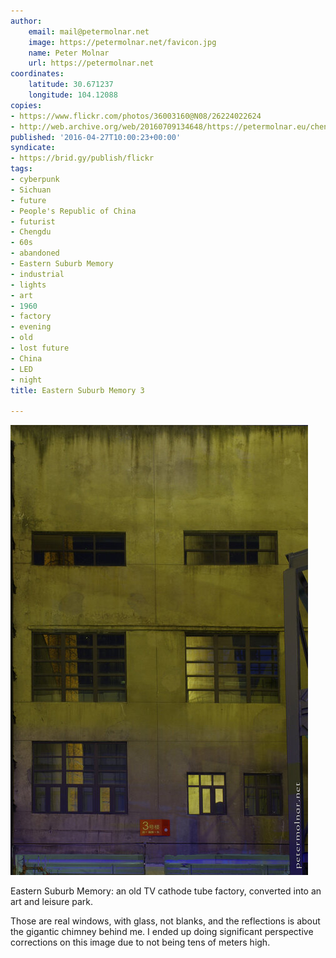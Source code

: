 ```yaml
---
author:
    email: mail@petermolnar.net
    image: https://petermolnar.net/favicon.jpg
    name: Peter Molnar
    url: https://petermolnar.net
coordinates:
    latitude: 30.671237
    longitude: 104.12088
copies:
- https://www.flickr.com/photos/36003160@N08/26224022624
- http://web.archive.org/web/20160709134648/https://petermolnar.eu/chengdu-eastern-suburb-memory-3/
published: '2016-04-27T10:00:23+00:00'
syndicate:
- https://brid.gy/publish/flickr
tags:
- cyberpunk
- Sichuan
- future
- People's Republic of China
- futurist
- Chengdu
- 60s
- abandoned
- Eastern Suburb Memory
- industrial
- lights
- art
- 1960
- factory
- evening
- old
- lost future
- China
- LED
- night
title: Eastern Suburb Memory 3

---
```


![](chengdu-eastern-suburb-memory-3.jpg)

Eastern Suburb Memory: an old TV cathode tube factory, converted into an
art and leisure park.

Those are real windows, with glass, not blanks, and the reflections is
about the gigantic chimney behind me. I ended up doing significant
perspective corrections on this image due to not being tens of meters
high.